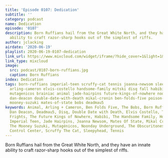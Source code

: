 ```yaml
---
title: 'Episode 0107: Dedication'
subtitle: ''
category: podcast
name: Dedication
episode: '0107'
description: Born Ruffians hail from the Great White North, and they have an innate
  ability to craft razor-sharp hooks out of the simplest of riffs.
author: jclacking
airdate: '2020-06-19'
playlist: 2020-06-19-0107-dedication
link_url: https://www.mixcloud.com/widget/iframe/?hide_cover=1&light=1&hide_artwork=1&feed=%2Fthe-lacking-org%2Fihdm1g-107-dedication%2F
link_type: mixcloud
image:
  src: podcast/0107-born-ruffians.jpg
  caption: Born Ruffians
index: Dedication
tags: born-ruffians imperial-teen scruffy-cat tennis joanna-newsom sleepyhead holly-golightly
  arling-cameron elvis-costello handsome-family mitski disq fall habibi frights obscuritones
  mutagenicos brainiac animal jade-hairpins future-kings-of-nowhere noonday-underground
  dan-deacon double-date-with-death mikal-cronin ben-folds-five poison-control-center
  mooney-suzuki mates-of-state bobs deadmau5
keywords: Animal, Arling + Cameron, Ben Folds Five, The Bobs, Born Ruffians, Brainiac,
  Dan Deacon, Deadmau5, Disq, Double Date with Death, Elvis Costello, The Fall, The
  Frights, The Future Kings of Nowhere, Habibi, The Handsome Family, Holly Golightly,
  Imperial Teen, Jade Hairpins, Joanna Newsom, Mates Of State, Mikal Cronin, Mitski,
  The Mooney Suzuki, Mutagénicos, Noonday Underground, The Obscuritones, The Poison
  Control Center, Scruffy The Cat, Sleepyhead, Tennis
---
```

Born Ruffians hail from the Great White North, and they have an innate ability to craft razor-sharp hooks out of the simplest of riffs.
